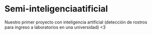# Semi-inteligenciaatificial
Nuestro primer proyecto con inteligencia artificial (detección de rostros para ingreso a laboratorios en una universidad) &lt;3 
